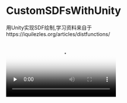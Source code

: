 # CustomSDFsWithUnity
用Unity实现SDF绘制,学习资料来自于https://iquilezles.org/articles/distfunctions/ <br>

<video id="video" controls="" preload="none" poster="录屏1">
      <source id="mp4" src="snapshot/video1.mp4" type="video/mp4">
</videos>

#### 首先
需要定义一个覆盖屏幕的三角形，再借助URP的RenderFeature绘制到屏幕上。这样就有了一个基础的"画布"。相关代码在CustomSDFsRenderPassFeature.Pass.cs <br>